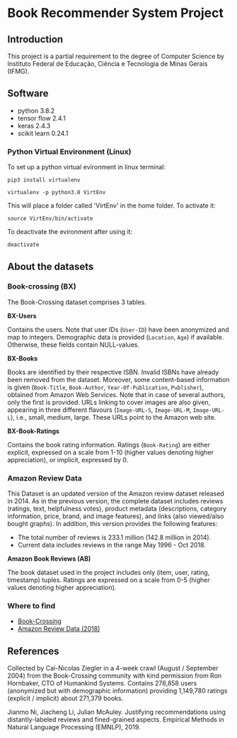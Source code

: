 # Book Recommender System Project

## Introduction
This project is a partial requirement to the degree of Computer Science by Instituto Federal de Educação, Ciência e Tecnologia de Minas Gerais (IFMG).

## Software 

- python 3.8.2
- tensor flow 2.4.1
- keras 2.4.3
- scikit learn 0.24.1

### Python Virtual Environment (Linux)

To set up a python virtual evironment in linux terminal:

`pip3 install virtualenv`
 
`virtualenv -p python3.8 VirtEnv`

This will place a folder called 'VirtEnv' in the home folder.
To activate it:

`source VirtEnv/bin/activate`

To deactivate the evironment after using it:

`deactivate`

## About the datasets

### Book-crossing (BX)

The Book-Crossing dataset comprises 3 tables.

**BX-Users**

Contains the users. Note that user IDs (`User-ID`) have been anonymized and map to integers. Demographic data is provided (`Location`, `Age`) if available. Otherwise, these fields contain NULL-values.

**BX-Books**

Books are identified by their respective ISBN. Invalid ISBNs have already been removed from the dataset. Moreover, some content-based information is given (`Book-Title`, `Book-Author`, `Year-Of-Publication`, `Publisher`), obtained from Amazon Web Services. Note that in case of several authors, only the first is provided. URLs linking to cover images are also given, appearing in three different flavours (`Image-URL-S`, `Image-URL-M`, `Image-URL-L`), i.e., small, medium, large. These URLs point to the Amazon web site.

**BX-Book-Ratings**

Contains the book rating information. Ratings (`Book-Rating`) are either explicit, expressed on a scale from 1-10 (higher values denoting higher appreciation), or implicit, expressed by 0.

### Amazon Review Data

This Dataset is an updated version of the Amazon review dataset released in 2014. As in the previous version, the complete dataset includes reviews (ratings, text, helpfulness votes), product metadata (descriptions, category information, price, brand, and image features), and links (also viewed/also bought graphs). In addition, this version provides the following features:

- The total number of reviews is 233.1 million (142.8 million in 2014).
- Current data includes reviews in the range May 1996 - Oct 2018.

**Amazon Book Reviews (AB)**

The book dataset used in the project includes only (item, user, rating, timestamp) tuples.
Ratings are expressed on a scale from 0-5 (higher values denoting higher appreciation).


### Where to find
- [Book-Crossing](http://www2.informatik.uni-freiburg.de/~cziegler/BX/)
- [Amazon Review Data (2018)](https://nijianmo.github.io/amazon/index.html)


## References

Collected by Cai-Nicolas Ziegler in a 4-week crawl (August / September 2004) from the Book-Crossing community with kind permission from Ron Hornbaker, CTO of Humankind Systems. Contains 278,858 users (anonymized but with demographic information) providing 1,149,780 ratings (explicit / implicit) about 271,379 books. 

Jianmo Ni, Jiacheng Li, Julian McAuley. Justifying recommendations using distantly-labeled reviews and fined-grained aspects. Empirical Methods in Natural Language Processing (EMNLP), 2019.